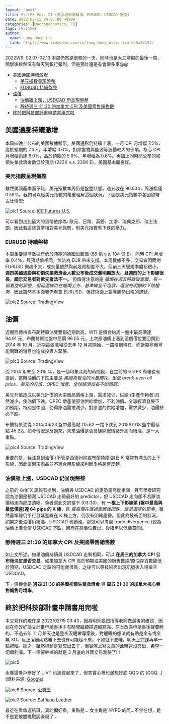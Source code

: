 ```yaml
---
layout: "post"
title: GritFX Vol. 21 (美國通膨率續漲、EURUSD、USDCAD 盤整)
date: 2022-02-15 04:05:00 +0800
categories: [Macroeconomics, FX]
tags: [GritFX]
author:
  name: Lung Hung Lin
  link: https://www.linkedin.com/in/lung-hung-blair-lin-645a85194/ 
--- 
```

2022W6: 02.07-02.13
本周仍然是很累的一天，同時也是大三寒假的最後一周，開學後雖然沒有每天到銀行報到，但是預計還是有會很多事@@
- [美國通膨持續激增](#美國通膨持續激增)
  - [美元指數呈現盤整](#美元指數呈現盤整)
  - [EURUSD 持續盤整](#eurusd-持續盤整)
- [油價](#油價)
  - [油價雖上漲，USDCAD 仍呈現盤整](#油價雖上漲usdcad-仍呈現盤整)
  - [靜待週三 21:30 的加拿大 CPI 及美國零售銷售數](#靜待週三-2130-的加拿大-cpi-及美國零售銷售數)
- [終於把科技部計畫申請書用完啦](#終於把科技部計畫申請書用完啦)
  
## 美國通膨持續激增
本周四晚上公布的美國數據顯示，美國通膨仍持續上漲，一月 CPI 月增幅 7.5%，高於預期的 7.3%，年增幅 0.6%。扣除食物與能源等波動較大的子項，核心 CPI 月增幅仍達 6.0%，高於預期的 5.9%，年增幅為 0.6%。再加上同時間公布的初領失業救濟金數低於預期 (223K v.s. 230K E)，美國基本面良好。

### 美元指數呈現盤整
雖然美國基本面不錯，美元指數本周仍是盤整狀態。週五收在 96.034，周漲幅僅 0.58%。我們可以從美元指數的權重理解這個狀況，下圖是美元指數中各國貨幣占比情況: 

![pic1](https://lh3.googleusercontent.com/pw/AM-JKLX1WzbPGCfrDjBj-8XsTELNChw3I0OwPJWOVNLtSVhJzF_2SMLRy7z7PwyUo7vFGL7K22FBLD19ouc1WNyPO_QTQDWxnV64OTLmFyQnNV7-HbBkfrl4AzZf7w2o6m78cOW1k4Ledjb2xGwUc1i488KH=w1058-h469-no?authuser=0)
Source: [ICE Futures U.S.](https://www.theice.com/publicdocs/futures_us/ICE_Dollar_Index_FAQ.pdf)

可以看到占比最大的貨幣依序為: 歐元、日幣、英鎊、加幣、瑞典克郎、瑞士法朗。因此若這些貨幣相對美元強勢，則美元指數有下跌的壓力。

### EURUSD 持續盤整
本周重要經濟數據有低於預期的德國出超值 (68 億 v.s. 104 億 E)，同時 CPI 月增率 0.4%，與預期值相同，無法為 EUR 帶來支撐。本周數據不多，交易者因而對 EURUSD 興趣不大，成交量雖然與前幾周相差不大，但前三天蠟燭本體都很小，**週四美國通膨與初領失業救濟金人數公布後成交量明顯放大，且週四的上下影線很長，顯示交易者對歐元看法不一。** 但值得注意的是 _蠟燭在週五時跌破雲層，有一個看空的訊號，但延遲線仍在蠟燭上方、基準線呈平坦狀，還沒有明顯的下跌趨勢_，因此雖然基本面我仍看空 EURUSD，但技術面上要等趨勢出現的訊號。

![pic2](https://lh3.googleusercontent.com/pw/AM-JKLWS2txGL2jhlJwSCbwEALpkVX83wOxT8vZ8hTTbs2spNz4eyKMWJX0_gXmnDHexr4mW7Wpedy11IXW89DOdUEvNruvrqJrEDJDheSgQISdc6XuxJY_jfUgF-qkFDsr91N2m5aDMD3uMgdFwyWReP7QM=w1426-h795-no?authuser=0)
Source: TradingView

## 油價
近期西德州與布蘭特原油雙雙創近期新高，WTI 差價合約周一盤中最高價達 94.91 元、布蘭特原油盤中高價 96.05 元，上次原油價上漲到這個價位要回朔到 2014 年 10 月。近期這波漲幅從去年 12 月初開始，一路漲到現在，而近期烏俄可能開戰的消息也造成投資人緊張。

![pic3](https://lh3.googleusercontent.com/pw/AM-JKLWNDTUjC6RIpvTnIExjtuPPHOAtIMM3_tPcQcg1_KyIizrqskqU2GYC3v7AVdQ5N5ey264AdsrYWc0RUID9maE7XTYckRMm-rmpmgVol1NRumc4wGzI_xODPZIKGAnOLIHJcSYDnaz6Tw1R3LGOQRRA=w1432-h742-no?authuser=0) 
Source: TradingView

而 2014 年末至 2015 年，是一個印象深刻的時間段，在之前的 GritFX 周報也有提到，當時油價的下跌主要是 _美國頁岩油的大量開採，壓低 break-even oil price、美元的升值、OPEC 增產、全球經濟成長不如預期。_ 

美元升值造成以美元計價的大宗商品價格上漲，需求減少，供給 (生產作物者)自然減少，使油價下跌。OPEC 增產使原油供給增加，不利油價。全球經濟發展不如預期，特別是中國，使得原油需求減少，對原油的供給增加，需求減少，油價勢必下跌。

布蘭特原油從 2014/06/23 盤中最高點 115.62 一路下跌到 2015/01/13 盤中最低點 45.22。如今情況是反過來，未來油價是否會隨開戰情緒升高而續漲，是一大重點。

![pic4](https://lh3.googleusercontent.com/pw/AM-JKLUrwnHqf3TGYYbxRtvKQh5nZ5Xi70gP-icmUdQw0J2tc9sZk1l_9oEc6zGeep0WGA4Fien-NClOF2XmYUCHrOv_SccIdy258eJXFr7cyJNoaKXADBcjoEt7XFuM0LqkPN02QJMSUTmUO3LaXiy7ZSLp=w1435-h791-no?authuser=0)
Source: TradingView

重要的是，我注意到油價 (不管是西德州抑或布蘭特原油)日 K 常常有滿長的上下影線，因此這兩項商品並不適合用影線來判斷季格是否反轉。

### 油價雖上漲，USDCAD 仍呈現盤整
之前的 GritFX 周報有提到，油價與 USDCAD 的走勢呈高度相關，且有學者研究認為油價是預測 USDCAD 走勢最好的 predictor，但 USDCAD 走向卻不若原油價格走向那麼清晰。筆者寫此文的當下 (03:30)，有 **一根上下影線差 (盤中最高與最低價差)達 64 pips 的 K 棒**，且 _最高價在漲過雲層後回跌，這是偏空的節奏_。雖然基準線仍平行且延遲線在 K 棒上方，仍沒有明確趨勢。但此為技術面的狀況，如果之後油價仍續漲、USDCAD 也續漲，那就可以考慮 trade divergence (認為油價上漲會使 USDCAD 下跌，因而在高價位賣出，後續再以低價買回)。  

### 靜待週三 21:30 的加拿大 CPI 及美國零售銷售數
如上文所述，如果油價持續與 USDCAD 走勢相同，可以 **在周三的加拿大 CPI 公布後決定是否交易**。如果加拿大 CPI 高於預期或美國的銷售數據/原油存貨數據低於預期，USDCAD 走跌的可能就很高，之後可以等技術面出現訊號後入場做空 USDCAD。

下一個機會是 **週四 21:30 的美國初領失業救濟金** 與 **周五 21:30 的加拿大核心零售銷售月增率**。

## 終於把科技部計畫申請書用完啦
本文寫作的現在是 2022/02/15 03:43，因為明天要跟指導老師做最後的確認，因此在修改好論文計畫申請書後才有時間繼續把週報寫完。原本改完申請書後就要睡的，不過去年 11 月某天也是整夜沒睡做專案後，對睡眠的想法就有點是全有或全無 XD，反正凌晨兩點睡下去也有可能起不來，不如就不要睡，明天上完課再早一點補眠。總之，雖然標題是寫交出去了，但實際上寫文章的此時還沒交出，希望一切順利囉。下一個要幹掉的就是 3 月底的外匯交易測驗了!!!

![pic5](https://lh3.googleusercontent.com/pw/AM-JKLX-0vg4r72bZLVvA1_xTZgg1FCc-DZNU1OIN3a__rnUBho8EDhy2RL99Wv9jK7cbFcxQaG2v-ZviayIuFfZAlmdiRayxyHN-MoBkf6RSr7jD4FnYoU-T_8Y3lgwb5J_9NV4iyFOV_sIyGjHQSPAKYYu=w814-h568-no?authuser=0)

永豐證券戶辦好了… VT 也該買起來了，但其實心裡也滿想抄底 QQQ 的 (QQQ…) 
(資料來源: [Google](https://www.google.com/search?q=vt&oq=vt&aqs=edge.0.69i59j0i131i433i512l5j0i131i433j0i131i433i512j69i59.1273j0j9&sourceid=chrome&ie=UTF-8))

![pic6](https://lh3.googleusercontent.com/pw/AM-JKLV38qepN8RDu-4csDJ9egmzaQngvCxtjgsIkl0KhQIPn78pQgvHa6FRQdktr5byXRm72y_zXJQ_vJNyxLrBCMxBApuCxHEVu4ULeJ4yNImE_5ZJp-pjoW-XC9P26dhGpXHEMTPMsFeSNBv6aDCvr1rs=w943-h492-no?authuser=0)
Source: [公職王](https://www.public.com.tw/exam-civilservice/investigation-economic-overview)  

![pic7](https://lh3.googleusercontent.com/pw/AM-JKLWRPe7q9Y3jqN5PmjhdrGNFnffaZHzq-wEh8Oa-wSoE-1IlDGpHobmbj3VEPSsGgqMYfOCio_k9mCErA-i1ymv0dNM-7UGlRZS6jI1pWOVDMjP-fnLMCBMOnP6dhzTQDqWbQmFQHAfjKY97E1efw_Vi=w700-h600-no?authuser=0)
Source: [Saffiano Leather](https://www.saffianoleather.com/manifest-michaela-stone-coat/)

最近在看命運航班，真的偏好看，重點是… 女主角是 NYPD 的阿…不禁在想，是不是要放膽挑戰調查局了…